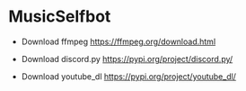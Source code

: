 # MusicSelfbot
- Download ffmpeg https://ffmpeg.org/download.html 

- Download discord.py https://pypi.org/project/discord.py/ 

- Download youtube_dl https://pypi.org/project/youtube_dl/ 
